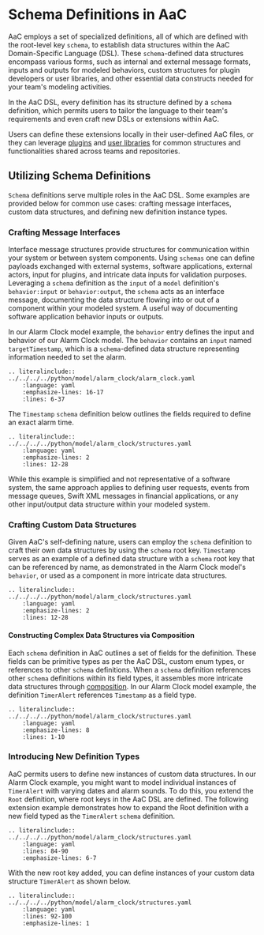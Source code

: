 # Schema Definitions in AaC

AaC employs a set of specialized definitions, all of which are defined with the root-level key `schema`, to establish data structures within the AaC Domain-Specific Language (DSL). These `schema`-defined data structures encompass various forms, such as internal and external message formats, inputs and outputs for modeled behaviors, custom structures for plugin developers or user libraries, and other essential data constructs needed for your team's modeling activities.

In the AaC DSL, every definition has its structure defined by a `schema` definition, which permits users to tailor the language to their team's requirements and even craft new DSLs or extensions within AaC.

Users can define these extensions locally in their user-defined AaC files, or they can leverage [plugins](../dev_guide/plugin_dev_guide.md) and [user libraries](./user_library.md) for common structures and functionalities shared across teams and repositories.

## Utilizing Schema Definitions

`Schema` definitions serve multiple roles in the AaC DSL. Some examples are provided below for common use cases: crafting message interfaces, custom data structures, and defining new definition instance types.

### Crafting Message Interfaces

Interface message structures provide structures for communication within your system or between system components. Using `schemas` one can define payloads exchanged with external systems, software applications, external actors, input for plugins, and intricate data inputs for validation purposes. Leveraging a `schema` definition as the `input` of a `model` definition's `behavior:input` or `behavior:output`, the `schema` acts as an interface message, documenting the data structure flowing into or out of a component within your modeled system. A useful way of documenting software application behavior inputs or outputs.

In our Alarm Clock model example, the `behavior` entry defines the input and behavior of our Alarm Clock model. The `behavior` contains an `input` named `targetTimestamp`, which is a `schema`-defined data structure representing information needed to set the alarm.

```{eval-rst}
.. literalinclude:: ../../../../python/model/alarm_clock/alarm_clock.yaml
    :language: yaml
    :emphasize-lines: 16-17
    :lines: 6-37
```

The `Timestamp` `schema` definition below outlines the fields required to define an exact alarm time.

```{eval-rst}
.. literalinclude:: ../../../../python/model/alarm_clock/structures.yaml
    :language: yaml
    :emphasize-lines: 2
    :lines: 12-28
```

While this example is simplified and not representative of a software system, the same approach applies to defining user requests, events from message queues, Swift XML messages in financial applications, or any other input/output data structure within your modeled system.

### Crafting Custom Data Structures

Given AaC's self-defining nature, users can employ the `schema` definition to craft their own data structures by using the `schema` root key. `Timestamp` serves as an example of a defined data structure with a `schema` root key that can be referenced by name, as demonstrated in the Alarm Clock model's `behavior`, or used as a component in more intricate data structures.

```{eval-rst}
.. literalinclude:: ../../../../python/model/alarm_clock/structures.yaml
    :language: yaml
    :emphasize-lines: 2
    :lines: 12-28
```

#### Constructing Complex Data Structures via Composition

Each `schema` definition in AaC outlines a set of fields for the definition. These fields can be primitive types as per the AaC DSL, custom enum types, or references to other `schema` definitions. When a `schema` definition references other `schema` definitions within its field types, it assembles more intricate data structures through [composition](https://en.wikipedia.org/wiki/Object_composition). In our Alarm Clock model example, the definition `TimerAlert` references `Timestamp` as a field type.

```{eval-rst}
.. literalinclude:: ../../../../python/model/alarm_clock/structures.yaml
    :language: yaml
    :emphasize-lines: 8
    :lines: 1-10
```

### Introducing New Definition Types

AaC permits users to define new instances of custom data structures. In our Alarm Clock example, you might want to model individual instances of `TimerAlert` with varying dates and alarm sounds. To do this, you extend the `Root` definition, where root keys in the AaC DSL are defined. The following extension example demonstrates how to expand the Root definition with a new field typed as the `TimerAlert` `schema` definition.

```{eval-rst}
.. literalinclude:: ../../../../python/model/alarm_clock/structures.yaml
    :language: yaml
    :lines: 84-90
    :emphasize-lines: 6-7
```

With the new root key added, you can define instances of your custom data structure `TimerAlert` as shown below.

```{eval-rst}
.. literalinclude:: ../../../../python/model/alarm_clock/structures.yaml
    :language: yaml
    :lines: 92-100
    :emphasize-lines: 1
```
